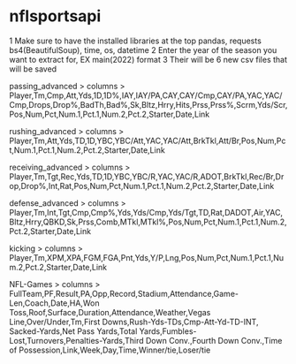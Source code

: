 # nflsportsapi


1 Make sure to have the installed libraries at the top
pandas, requests bs4(BeautifulSoup), time, os, datetime
2 Enter the year of the season you want to extract for, EX main(2022) format
3 Their will be 6 new csv files that will be saved

passing_advanced > columns > Player,Tm,Cmp,Att,Yds,1D,1D%,IAY,IAY/PA,CAY,CAY/Cmp,CAY/PA,YAC,YAC/Cmp,Drops,Drop%,BadTh,Bad%,Sk,Bltz,Hrry,Hits,Prss,Prss%,Scrm,Yds/Scr,Pos,Num,Pct,Num.1,Pct.1,Num.2,Pct.2,Starter,Date,Link

rushing_advanced > columns > Player,Tm,Att,Yds,TD,1D,YBC,YBC/Att,YAC,YAC/Att,BrkTkl,Att/Br,Pos,Num,Pct,Num.1,Pct.1,Num.2,Pct.2,Starter,Date,Link

receiving_advanced > columns > Player,Tm,Tgt,Rec,Yds,TD,1D,YBC,YBC/R,YAC,YAC/R,ADOT,BrkTkl,Rec/Br,Drop,Drop%,Int,Rat,Pos,Num,Pct,Num.1,Pct.1,Num.2,Pct.2,Starter,Date,Link

defense_advanced > columns > Player,Tm,Int,Tgt,Cmp,Cmp%,Yds,Yds/Cmp,Yds/Tgt,TD,Rat,DADOT,Air,YAC,Bltz,Hrry,QBKD,Sk,Prss,Comb,MTkl,MTkl%,Pos,Num,Pct,Num.1,Pct.1,Num.2,Pct.2,Starter,Date,Link

kicking > columns > Player,Tm,XPM,XPA,FGM,FGA,Pnt,Yds,Y/P,Lng,Pos,Num,Pct,Num.1,Pct.1,Num.2,Pct.2,Starter,Date,Link

NFL-Games > columns > FullTeam,PF,Result,PA,Opp,Record,Stadium,Attendance,Game-Len,Coach,Date,HA,Won Toss,Roof,Surface,Duration,Attendance,Weather,Vegas Line,Over/Under,Tm,First Downs,Rush-Yds-TDs,Cmp-Att-Yd-TD-INT,
                      Sacked-Yards,Net Pass Yards,Total Yards,Fumbles-Lost,Turnovers,Penalties-Yards,Third Down Conv.,Fourth Down Conv.,Time of Possession,Link,Week,Day,Time,Winner/tie,Loser/tie

